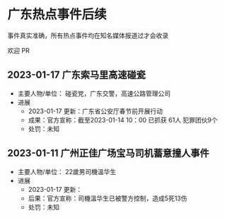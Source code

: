 # 广东热点事件后续
事件真实准确，所有热点事件均在知名媒体报道过才会收录

欢迎 PR

## 2023-01-17 广东索马里高速碰瓷
- 主要人物/单位： 碰瓷党，广东交警，高速公路管理公司
- 进展
  - 2023-01-17 更新：广东省公安厅春节前开展行动
  - 成果：官方宣称：截至2023-01-14 10：00 已抓获 61人 犯罪团伙9个
  - 处罚：未知

## 2023-01-11 广州正佳广场宝马司机蓄意撞人事件
- 主要人物/单位： 22歲男司機溫华生
- 进展
  - 2023-01-17 更新：
  - 后果：官方宣称：司機溫华生已被警方控制，造成5死13伤
  - 处罚：未知
